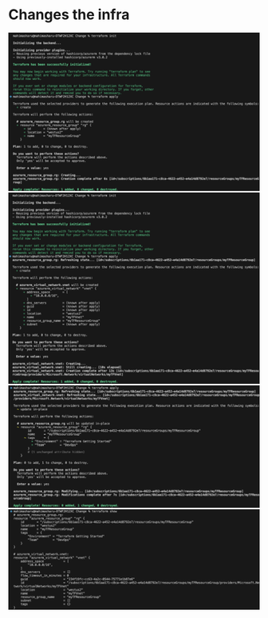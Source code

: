 # Changes the infra

![output](https://github.com/mahimasharu2208/Azure-ops-tf/blob/main/Change/Screenshots/change1.png)
![output](https://github.com/mahimasharu2208/Azure-ops-tf/blob/main/Change/Screenshots/change2.png)
![output](https://github.com/mahimasharu2208/Azure-ops-tf/blob/main/Change/Screenshots/change3.png)
![output](https://github.com/mahimasharu2208/Azure-ops-tf/blob/main/Change/Screenshots/change4.png)

